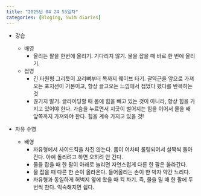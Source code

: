 ```yaml
---
title: "2025년 04 24 55일차"
categories: [Bloging, Swim diaries]
---
```


- 강습
  - 배영
    - 올리는 팔을 한번에 올리기. 기다리지 않기. 물을 잡을 때 바로 한 번에 올리기.
  - 접영
    - 긴 타원형 그리듯이 꼬리뼈부터 목까지 웨이브 타기. 괄약근을 앞으로 가져오는 포지션이 기본이고, 항상 끌고오는 느낌에서 접었다 폈다를 반복하는 것
    - 끊기지 말기. 글라이딩할 때 몸에 힘을 빼고 있는 것이 아니라, 항상 힘을 가지고 있어야 한다. 가슴을 누르면서 지긋이 벌어지는 힘을 이어서 물을 배 앞쪽까지 가져와야 한다. 힘을 계속 가지고 있을 것!

- 자유 수영
  - 배영
    - 자유형에서 사이드킥을 차진 않는다. 몸이 어차피 롤링되어서 살짝씩 돌아간다. 아예 돌리려고 하면 오히려 안 간다.
    - 물을 잡을 때 한 팔이 아래로 눌리면 자연스럽게 다른 한 팔은 올라간다.
    - 물 잡을 때 다른 한 손이 올라온다. 들어올리는 손이 한 박자 약간 느리다.
    - 자유형과 동일하게 허벅지 옆에 왔을 때 킥 차기. 즉, 물을 밀 때 한 팔에 두 번씩 찬다. 익숙해지면 쉽다. 
